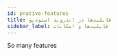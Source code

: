 ```yaml
---
id: pnative-features
title: قابلیت‌ها در اندروید استودیو
sidebar_label: قابلیت‌ها و امکانات
---
```


So many features
